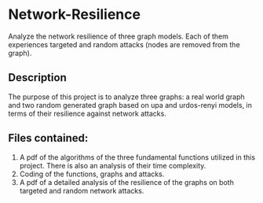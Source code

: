 # Network-Resilience
Analyze the network resilience of three graph models. Each of them experiences targeted and random attacks (nodes are removed from the graph).
## Description
The purpose of this project is to analyze three graphs: a real world graph and two random generated graph based on upa and urdos-renyi models, in terms of their resilience against network attacks. 

## Files contained: 
1. A pdf of the algorithms of the three fundamental functions utilized in this project. There is also an analysis of their time complexity. 
2. Coding of the functions, graphs and attacks. 
3. A pdf of a detailed analysis of the resilience of the graphs on both targeted and random network attacks. 
